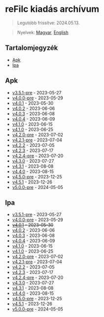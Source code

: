 # reFilc kiadás archívum

> Legutóbb frissítve: 2024.05.13.

> Nyelvek: [Magyar](README.md), [English](README_en.md)

## Tartalomjegyzék
-   [Apk](#apk)
-   [Ipa](#ipa)

## Apk

- [v3.5.1-pre](v3.5.1.apk) - 2023-05-27
- [v4.0.0-pre](v4.0.0.apk) - 2023-05-29
- [v4.0.1](v4.0.1.apk) - 2023-05-30
- [v4.0.2](v4.0.2.apk) - 2023-06-06
- [v4.0.3](v4.0.3.apk) - 2023-06-08
- [v4.0.4](v4.0.4.apk) - 2023-06-09
- [v4.1.0](v4.1.0.apk) - 2023-06-15
- [v4.1.0](v4.1.1.apk) - 2023-06-25
- [v4.2.0-pre](v4.2.0.apk) - 2023-07-02
- [v4.2.1-pre](v4.2.1.apk) - 2023-07-04
- [v4.2.2](v4.2.2.apk) - 2023-07-05
- [v4.2.3](v4.2.3.apk) - 2023-07-17
- [v4.2.4-pre](v4.2.4.apk) - 2023-07-20
- [v4.3.0](v4.3.0.apk) - 2023-07-27
- [v4.3.1](v4.3.1.apk) - 2023-08-08
- [v4.4.0](v4.4.0.apk) - 2023-08-15
- [v4.5.0-pre](v4.5.0.apk) - 2023-12-25
- [v4.5.1](v4.5.1.apk) - 2023-12-26
- [v5.0.0-pre](v5.0.0.apk) - 2024-05-05

## Ipa

- [v3.5.1-pre](https://github.com/refilc/filc-archive/releases/download/refilc-ipa/v3.5.1.ipa) - 2023-05-27
- [v4.0.0-pre](https://github.com/refilc/filc-archive/releases/download/refilc-ipa/v4.0.0.ipa) - 2023-05-29
- ~~[v4.0.1](#ipa) - 2023-05-30~~
- [v4.0.2](https://github.com/refilc/filc-archive/releases/download/refilc-ipa/v4.0.2.ipa) - 2023-06-06
- [v4.0.3](v4.0.3.ipa) - 2023-06-08
- [v4.0.4](https://github.com/refilc/filc-archive/releases/download/refilc-ipa/v4.0.4.ipa) - 2023-06-09
- [v4.1.0](https://github.com/refilc/filc-archive/releases/download/refilc-ipa/v4.1.0.ipa) - 2023-06-15
- [v4.1.0](https://github.com/refilc/filc-archive/releases/download/refilc-ipa/v4.1.1.ipa) - 2023-06-25
- [v4.2.0-pre](https://github.com/refilc/filc-archive/releases/download/refilc-ipa/v4.2.0.ipa) - 2023-07-02
- [v4.2.1-pre](https://github.com/refilc/filc-archive/releases/download/refilc-ipa/v4.2.1.ipa) - 2023-07-04
- [v4.2.2](https://github.com/refilc/filc-archive/releases/download/refilc-ipa/v4.2.2.ipa) - 2023-07-05
- [v4.2.3](https://github.com/refilc/filc-archive/releases/download/refilc-ipa/v4.2.3.ipa) - 2023-07-17
- [v4.2.4-pre](v4.2.4.ipa) - 2023-07-20
- [v4.3.0](v4.3.0.ipa) - 2023-07-27
- [v4.3.1](v4.3.1.ipa) - 2023-08-08
- [v4.4.0](v4.4.0.ipa) - 2023-08-15
- [v4.5.0-pre](v4.5.0.ipa) - 2023-12-25
- [v4.5.1](v4.5.1.ipa) - 2023-12-26
- [v5.0.0-pre](v5.0.0.ipa) - 2024-05-05